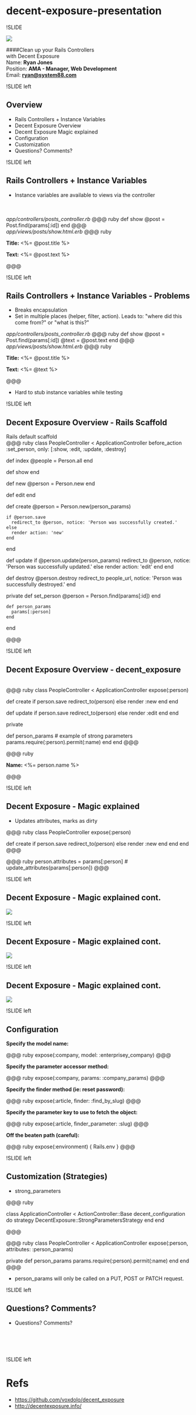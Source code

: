 # decent-exposure-presentation

!SLIDE

![](images/decent_logo_big.png)

####Clean up your Rails Controllers <br/>with Decent Exposure
<br/>
Name: **Ryan Jones**  
Position: **AMA - Manager, Web Development**    
Email: **ryan@system88.com**

!SLIDE left

## Overview  

* Rails Controllers + Instance Variables
* Decent Exposure Overview
* Decent Exposure Magic explained
* Configuration
* Customization
* Questions? Comments?

!SLIDE left

## Rails Controllers + Instance Variables

* Instance variables are available to views via the controller

<br/><br/>
_app/controllers/posts_controller.rb_
@@@ ruby
def show
  @post = Post.find(params[:id])
end
@@@
<br/>
_app/views/posts/show.html.erb_
@@@ ruby

<p>
  <strong>Title:</strong>
  <%= @post.title %>
</p>
 
<p>
  <strong>Text:</strong>
  <%= @post.text %>
</p>
@@@

!SLIDE left

## Rails Controllers + Instance Variables - Problems

* Breaks encapsulation
* Set in multiple places (helper, filter, action). Leads to: "where did this come from?" or "what is this?"

_app/controllers/posts_controller.rb_
@@@ ruby
def show
  @post = Post.find(params[:id])
  @text = @post.text
end
@@@
<br/>
_app/views/posts/show.html.erb_
@@@ ruby

<p>
  <strong>Title:</strong>
  <%= @post.title %>
</p>
 
<p>
  <strong>Text:</strong>
  <%= @text %>
</p>
@@@

* Hard to stub instance variables while testing

!SLIDE left

## Decent Exposure Overview - Rails Scaffold

Rails default scaffold
<br/>
@@@ ruby
class PeopleController < ApplicationController
  before_action :set_person, only: [:show, :edit, :update, :destroy]

  def index
    @people = Person.all
  end

  def show
  end

  def new
    @person = Person.new
  end

  def edit
  end

  def create
    @person = Person.new(person_params)

    if @person.save
      redirect_to @person, notice: 'Person was successfully created.'
    else
      render action: 'new'
    end
  end

  def update
    if @person.update(person_params)
      redirect_to @person, notice: 'Person was successfully updated.'
    else
      render action: 'edit'
    end
  end

  def destroy
    @person.destroy
    redirect_to people_url, notice: 'Person was successfully destroyed.'
  end

  private
    def set_person
      @person = Person.find(params[:id])
    end

    def person_params
      params[:person]
    end
end

@@@

!SLIDE left

## Decent Exposure Overview - decent_exposure

<br/>
@@@ ruby
class PeopleController < ApplicationController
  expose(:person)

  def create
    if person.save
      redirect_to(person)
    else
      render :new
    end
  end

  def update
    if person.save
      redirect_to(person)
    else
      render :edit
    end
  end
  
  private
  
  def person_params # example of strong parameters
    params.require(:person).permit(:name)
  end
end
@@@

@@@ ruby

<p>
  <strong>Name:</strong>
  <%= person.name %>
</p>

@@@


!SLIDE left

## Decent Exposure - Magic explained

* Updates attributes, marks as dirty

@@@ ruby
class PeopleController
  expose(:person)

  def create
    if person.save
      redirect_to(person)
    else
      render :new
    end
  end
end
@@@

@@@ ruby
person.attributes = params[:person] # update_attributes(params[:person])
@@@

!SLIDE left


## Decent Exposure - Magic explained cont.

![](images/instance.png)


!SLIDE left


## Decent Exposure - Magic explained cont.

![](images/collections.png)



!SLIDE left

## Decent Exposure - Magic explained cont.

![](images/singular.png)

!SLIDE left

## Configuration

**Specify the model name:**

@@@ ruby
expose(:company, model: :enterprisey_company)
@@@

**Specify the parameter accessor method:**

@@@ ruby
expose(:company, params: :company_params)
@@@

**Specify the finder method (ie: reset password):**

@@@ ruby
expose(:article, finder: :find_by_slug)
@@@

**Specify the parameter key to use to fetch the object:**

@@@ ruby
expose(:article, finder_parameter: :slug)
@@@

**Off the beaten path (careful):**

@@@ ruby
expose(:environment) { Rails.env }
@@@


!SLIDE left

## Customization (Strategies) 

* strong_parameters

@@@ ruby

class ApplicationController < ActionController::Base
  decent_configuration do
    strategy DecentExposure::StrongParametersStrategy
  end
end

@@@

@@@ ruby
class PeopleController < ApplicationController
  expose(:person, attributes: :person_params)

  private
  def person_params
    params.require(:person).permit(:name)
  end
end
@@@

* person_params will only be called on a PUT, POST or PATCH request.

!SLIDE left

## Questions? Comments?

* Questions? Comments?
  <br/>
  <br/>
  <br/>
  <br/>
  <br/>
  

!SLIDE left

# Refs

* https://github.com/voxdolo/decent_exposure 
* http://decentexposure.info/


